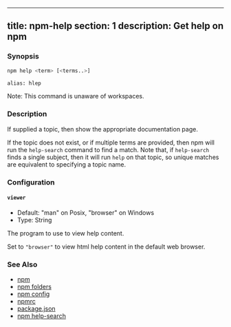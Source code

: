 ______________________________________________________________________

## title: npm-help section: 1 description: Get help on npm

### Synopsis

```bash
npm help <term> [<terms..>]

alias: hlep
```

Note: This command is unaware of workspaces.

### Description

If supplied a topic, then show the appropriate documentation page.

If the topic does not exist, or if multiple terms are provided, then npm
will run the `help-search` command to find a match.  Note that, if
`help-search` finds a single subject, then it will run `help` on that
topic, so unique matches are equivalent to specifying a topic name.

### Configuration

#### `viewer`

- Default: "man" on Posix, "browser" on Windows
- Type: String

The program to use to view help content.

Set to `"browser"` to view html help content in the default web browser.

### See Also

- [npm](/commands/npm)
- [npm folders](/configuring-npm/folders)
- [npm config](/commands/npm-config)
- [npmrc](/configuring-npm/npmrc)
- [package.json](/configuring-npm/package-json)
- [npm help-search](/commands/npm-help-search)
